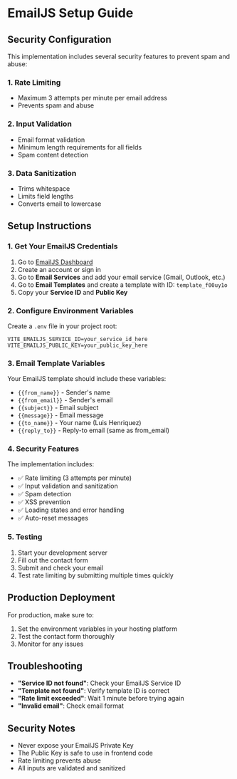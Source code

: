 # EmailJS Setup Guide

## Security Configuration

This implementation includes several security features to prevent spam and abuse:

### 1. Rate Limiting
- Maximum 3 attempts per minute per email address
- Prevents spam and abuse

### 2. Input Validation
- Email format validation
- Minimum length requirements for all fields
- Spam content detection

### 3. Data Sanitization
- Trims whitespace
- Limits field lengths
- Converts email to lowercase

## Setup Instructions

### 1. Get Your EmailJS Credentials

1. Go to [EmailJS Dashboard](https://dashboard.emailjs.com/)
2. Create an account or sign in
3. Go to **Email Services** and add your email service (Gmail, Outlook, etc.)
4. Go to **Email Templates** and create a template with ID: `template_f00uy1o`
5. Copy your **Service ID** and **Public Key**

### 2. Configure Environment Variables

Create a `.env` file in your project root:

```env
VITE_EMAILJS_SERVICE_ID=your_service_id_here
VITE_EMAILJS_PUBLIC_KEY=your_public_key_here
```

### 3. Email Template Variables

Your EmailJS template should include these variables:
- `{{from_name}}` - Sender's name
- `{{from_email}}` - Sender's email
- `{{subject}}` - Email subject
- `{{message}}` - Email message
- `{{to_name}}` - Your name (Luis Henriquez)
- `{{reply_to}}` - Reply-to email (same as from_email)

### 4. Security Features

The implementation includes:
- ✅ Rate limiting (3 attempts per minute)
- ✅ Input validation and sanitization
- ✅ Spam detection
- ✅ XSS prevention
- ✅ Loading states and error handling
- ✅ Auto-reset messages

### 5. Testing

1. Start your development server
2. Fill out the contact form
3. Submit and check your email
4. Test rate limiting by submitting multiple times quickly

## Production Deployment

For production, make sure to:
1. Set the environment variables in your hosting platform
2. Test the contact form thoroughly
3. Monitor for any issues

## Troubleshooting

- **"Service ID not found"**: Check your EmailJS Service ID
- **"Template not found"**: Verify template ID is correct
- **"Rate limit exceeded"**: Wait 1 minute before trying again
- **"Invalid email"**: Check email format

## Security Notes

- Never expose your EmailJS Private Key
- The Public Key is safe to use in frontend code
- Rate limiting prevents abuse
- All inputs are validated and sanitized 